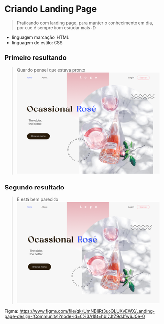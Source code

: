 # Criando Landing Page
>Praticando com landing page, para manter o conhecimento em dia, por que é sempre bom estudar mais :D

- linguagem marcação: HTML
- linguagem de estilo: CSS

## Primeiro resultando
>Quando pensei que estava pronto
![alt text](result/resultimage.png)

## Segundo resultado
>E está bem parecido
![alt text](result/resultimage2.png)

Figma: https://www.figma.com/file/qkkUmNBIjRt3uoQLUXvEWX/Landing-page-design-(Community)?node-id=0%3A1&t=hbI2JtZ9dJfw6JQe-0